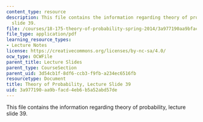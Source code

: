 ```yaml
---
content_type: resource
description: This file contains the information regarding theory of probability, lecture
  slide 39.
file: /courses/18-175-theory-of-probability-spring-2014/3a977190aa9bfacd4eb6b5a52abd57de_MIT18_175S14_Lecture39.pdf
file_type: application/pdf
learning_resource_types:
- Lecture Notes
license: https://creativecommons.org/licenses/by-nc-sa/4.0/
ocw_type: OCWFile
parent_title: Lecture Slides
parent_type: CourseSection
parent_uid: 3d54cb1f-8df6-ccb3-f9fb-a234ec6516fb
resourcetype: Document
title: Theory of Probability, Lecture Slide 39
uid: 3a977190-aa9b-facd-4eb6-b5a52abd57de
---
```

This file contains the information regarding theory of probability, lecture slide 39.